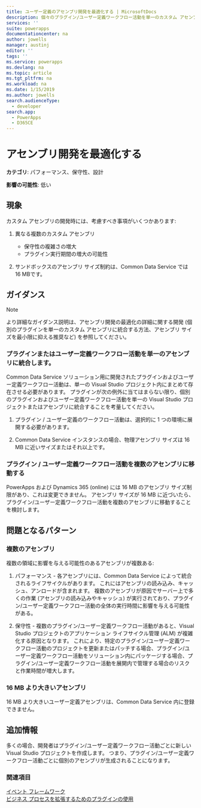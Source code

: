```yaml
---
title: ユーザー定義のアセンブリ開発を最適化する | MicrosoftDocs
description: 個々のプラグイン/ユーザー定義ワークフロー活動を単一のカスタム アセンブリに統合してパフォーマンスおよび保守性を改善し、アセンブリ サイズがサンドボックス アセンブリ サイズの上限に近い場合は、プラグイン / ユーザー定義ワークフロー活動をユーザー定義アセンブリに移動することを検討してください。
services: ''
suite: powerapps
documentationcenter: na
author: jowells
manager: austinj
editor: ''
tags: ''
ms.service: powerapps
ms.devlang: na
ms.topic: article
ms.tgt_pltfrm: na
ms.workload: na
ms.date: 1/15/2019
ms.author: jowells
search.audienceType:
  - developer
search.app:
  - PowerApps
  - D365CE
---
```

# <a name="optimize-assembly-development"></a>アセンブリ開発を最適化する

**カテゴリ**: パフォーマンス、保守性、設計

**影響の可能性**: 低い

<a name='symptoms'></a>

## <a name="symptoms"></a>現象

カスタム アセンブリの開発時には、考慮すべき事項がいくつかあります:

1. 異なる複数のカスタム アセンブリ
    - 保守性の複雑さの増大
    - プラグイン実行期間の増大の可能性

2. サンドボックスのアセンブリ サイズ制約は、Common Data Service では 16 MBです。

<a name='guidance'></a>

## <a name="guidance"></a>ガイダンス

> [!NOTE]
> より詳細なガイダンス説明は、アセンブリ開発の最適化の詳細に関する開発 (個別のプラグインを単一のカスタム アセンブリに統合する方法、アセンブリ サイズを最小限に抑える推奨など) を参照してください。

### <a name="consolidate-plug-ins-or-custom-workflow-activities-into-a-single-assembly"></a>プラグインまたはユーザー定義ワークフロー活動を単一のアセンブリに統合します。

Common Data Service ソリューション用に開発されたプラグインおよびユーザー定義ワークフロー活動は、単一の Visual Studio プロジェクト内にまとめて存在させる必要があります。 プラグインが次の例外に当てはまらない限り、個別のプラグインおよびユーザー定義ワークフロー活動を単一の Visual Studio プロジェクトまたはアセンブリに統合することを考量してください。

1. プラグイン / ユーザー定義のワークフロー活動は、選択的に 1 つの環境に展開する必要があります。

2. Common Data Service インスタンスの場合、物理アセンブリ サイズは 16 MB に近いサイズまたはそれ以上です。


### <a name="move-plug-inscustom-workflow-activities-into-multiple-assemblies"></a>プラグイン / ユーザー定義ワークフロー活動を複数のアセンブリに移動する

PowerApps および Dynamics 365 (online) には 16 MB のアセンブリ サイズ制限があり、これは変更できません。 アセンブリ サイズが 16 MB に近づいたら、プラグイン/ユーザー定義ワークフロー活動を複数のアセンブリに移動することを検討します。

<a name='problem'></a>

## <a name="problematic-patterns"></a>問題となるパターン

### <a name="multiple-assemblies"></a>複数のアセンブリ
複数の領域に影響を与える可能性のあるアセンブリが複数ある:

1. パフォーマンス - 各アセンブリには、Common Data Service によって統合されるライフサイクルがあります。  これにはアセンブリの読み込み、キャッシュ、アンロードが含まれます。  複数のアセンブリが原因でサーバー上で多くの作業 (アセンブリの読み込みやキャッシュ) が実行されており、プラグイン/ユーザー定義ワークフロー活動の全体の実行時間に影響を与える可能性がある。

2. 保守性 - 複数のプラグイン/ユーザー定義ワークフロー活動があると、Visual Studio プロジェクトのアプリケーション ライフサイクル管理 (ALM) が複雑化する原因となります。 これにより、特定のプラグイン/ユーザー定義ワークフロー活動のプロジェクトを更新またはパッチする場合、プラグイン/ユーザー定義ワークフロー活動をソリューション内にパッケージする場合、プラグイン/ユーザー定義ワークフロー活動を展開内で管理する場合のリスクと作業時間が増大します。

### <a name="assembly-larger-than-16-mb"></a>16 MB より大きいアセンブリ
16 MB より大きいユーザー定義アセンブリは、Common Data Service 内に登録できません。

<a name='additional'></a>

## <a name="additional-information"></a>追加情報

多くの場合、開発者はプラグイン/ユーザー定義ワークフロー活動ごとに新しい Visual Studio プロジェクトを作成します。  つまり、プラグイン/ユーザー定義ワークフロー活動ごとに個別のアセンブリが生成されることになります。

<a name='seealso'></a>

### <a name="see-also"></a>関連項目

[イベント フレームワーク](../../event-framework.md)<br />
[ビジネス プロセスを拡張するためのプラグインの使用](../../plug-ins.md)<br />
